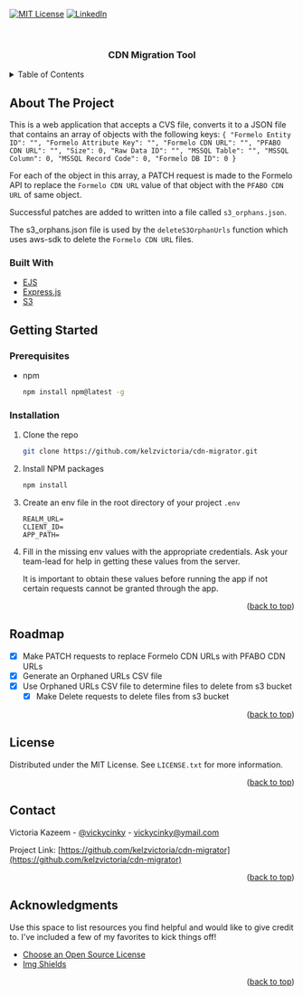 <div id="top"></div>

[![MIT License][license-shield]][license-url]
[![LinkedIn][linkedin-shield]][linkedin-url]

<!-- PROJECT LOGO -->
<br />
<div align="center">
  <h3 align="center">CDN Migration Tool</h3>
</div>

<!-- TABLE OF CONTENTS -->
<details>
  <summary>Table of Contents</summary>
  <ol>
    <li>
      <a href="#about-the-project">About The Project</a>
      <ul>
        <li><a href="#built-with">Built With</a></li>
      </ul>
    </li>
    <li>
      <a href="#getting-started">Getting Started</a>
      <ul>
        <li><a href="#prerequisites">Prerequisites</a></li>
        <li><a href="#installation">Installation</a></li>
      </ul>
    </li>
    <!-- <li><a href="#usage">Usage</a></li>
    <li><a href="#roadmap">Roadmap</a></li>
    <li><a href="#contributing">Contributing</a></li> -->
    <li><a href="#license">License</a></li>
    <li><a href="#contact">Contact</a></li>
    <!-- <li><a href="#acknowledgments">Acknowledgments</a></li> -->
  </ol>
</details>

<!-- ABOUT THE PROJECT -->

## About The Project

<!-- [![Product Name Screen Shot][product-screenshot]](https://example.com) -->

This is a web application that accepts a CVS file, converts it to a JSON file that contains an array of objects with the following keys:
`{ "Formelo Entity ID": "", "Formelo Attribute Key": "", "Formelo CDN URL": "", "PFABO CDN URL": "", "Size": 0, "Raw Data ID": "", "MSSQL Table": "", "MSSQL Column": 0, "MSSQL Record Code": 0, "Formelo DB ID": 0 }`

For each of the object in this array, a PATCH request is made to the Formelo API to replace the `Formelo CDN URL` value of that object with the `PFABO CDN URL` of same object.

Successful patches are added to written into a file called `s3_orphans.json`.

The s3_orphans.json file is used by the `deleteS3OrphanUrls` function which uses aws-sdk to delete the `Formelo CDN URL` files.

<!--
<p align="right">(<a href="#top">back to top</a>)</p> -->

### Built With

- [EJS](https://ejs.co/)
- [Express.js](https://expressjs.com/)
- [S3](https://aws.amazon.com/s3)

<!-- <p align="right">(<a href="#top">back to top</a>)</p> -->

<!-- GETTING STARTED -->

## Getting Started

### Prerequisites

- npm
  ```sh
  npm install npm@latest -g
  ```

### Installation

1. Clone the repo
   ```sh
   git clone https://github.com/kelzvictoria/cdn-migrator.git
   ```
2. Install NPM packages
   ```sh
   npm install
   ```
3. Create an env file in the root directory of your project `.env`
   ```env
   REALM_URL=
   CLIENT_ID=
   APP_PATH=
   ```
4. Fill in the missing env values with the appropriate credentials. Ask your team-lead for help in getting these values from the server.

   It is important to obtain these values before running the app if not certain requests cannot be granted through the app.

<p align="right">(<a href="#top">back to top</a>)</p>

## Roadmap

- [x] Make PATCH requests to replace Formelo CDN URLs with PFABO CDN URLs
- [x] Generate an Orphaned URLs CSV file
- [x] Use Orphaned URLs CSV file to determine files to delete from s3 bucket
  - [x] Make Delete requests to delete files from s3 bucket

<p align="right">(<a href="#top">back to top</a>)</p>

<!-- LICENSE -->

## License

Distributed under the MIT License. See `LICENSE.txt` for more information.

<p align="right">(<a href="#top">back to top</a>)</p>

<!-- CONTACT -->

## Contact

Victoria Kazeem - [@vickycinky](https://twitter.com/vickycinky) - vickycinky@ymail.com

Project Link: [https://github.com/kelzvictoria/cdn-migrator](https://github.com/kelzvictoria/cdn-migrator)

<p align="right">(<a href="#top">back to top</a>)</p>

<!-- ACKNOWLEDGMENTS -->

## Acknowledgments

Use this space to list resources you find helpful and would like to give credit to. I've included a few of my favorites to kick things off!

- [Choose an Open Source License](https://choosealicense.com)
- [Img Shields](https://shields.io)

<p align="right">(<a href="#top">back to top</a>)</p>

<!-- MARKDOWN LINKS & IMAGES -->

[license-shield]: https://img.shields.io/github/license/kelzvictoria/cdn-migrator.svg?style=for-the-badge
[license-url]: https://github.com/kelzvictoria/cdn-migrator/blob/main/LICENSE
[linkedin-shield]: https://img.shields.io/badge/-LinkedIn-black.svg?style=for-the-badge&logo=linkedin&colorB=555
[linkedin-url]: https://www.linkedin.com/in/victoria-kazeem-062708bb/

<!-- [product-screenshot]: images/screenshot.png -->
